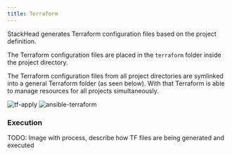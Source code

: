 ```yaml
---
title: Terraform
---
```


StackHead generates Terraform configuration files based on the project definition.

The Terraform configuration files are placed in the `terraform` folder inside the project directory.

The Terraform configuration files from all project directories are symlinked into a general Terraform folder (as seen below).
With that Terraform is able to manage resources for all projects simultaneously.

![tf-apply]
![ansible-terraform]


### Execution

TODO: Image with process, describe how TF files are being generated and executed

[tf-apply]: /img/docs/terraform-files-structure.png "Applying Terraform changes"
[ansible-terraform]: /img/docs/ansible-terraform-interaction.png "StackHead Workflow: Ansible and Terraform"